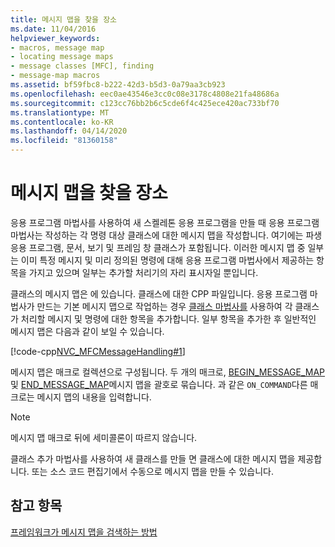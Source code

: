 ```yaml
---
title: 메시지 맵을 찾을 장소
ms.date: 11/04/2016
helpviewer_keywords:
- macros, message map
- locating message maps
- message classes [MFC], finding
- message-map macros
ms.assetid: bf59fbc8-b222-42d3-b5d3-0a79aa3cb923
ms.openlocfilehash: eec0ae43546e3cc0c08e3178c4808e21fa48686a
ms.sourcegitcommit: c123cc76bb2b6c5cde6f4c425ece420ac733bf70
ms.translationtype: MT
ms.contentlocale: ko-KR
ms.lasthandoff: 04/14/2020
ms.locfileid: "81360158"
---
```

# <a name="where-to-find-message-maps"></a>메시지 맵을 찾을 장소

응용 프로그램 마법사를 사용하여 새 스켈레톤 응용 프로그램을 만들 때 응용 프로그램 마법사는 작성하는 각 명령 대상 클래스에 대한 메시지 맵을 작성합니다. 여기에는 파생 응용 프로그램, 문서, 보기 및 프레임 창 클래스가 포함됩니다. 이러한 메시지 맵 중 일부는 이미 특정 메시지 및 미리 정의된 명령에 대해 응용 프로그램 마법사에서 제공하는 항목을 가지고 있으며 일부는 추가할 처리기의 자리 표시자일 뿐입니다.

클래스의 메시지 맵은 에 있습니다. 클래스에 대한 CPP 파일입니다. 응용 프로그램 마법사가 만드는 기본 메시지 맵으로 작업하는 경우 [클래스 마법사를](reference/mfc-class-wizard.md) 사용하여 각 클래스가 처리할 메시지 및 명령에 대한 항목을 추가합니다. 일부 항목을 추가한 후 일반적인 메시지 맵은 다음과 같이 보일 수 있습니다.

[!code-cpp[NVC_MFCMessageHandling#1](../mfc/codesnippet/cpp/where-to-find-message-maps_1.cpp)]

메시지 맵은 매크로 컬렉션으로 구성됩니다. 두 개의 매크로, [BEGIN_MESSAGE_MAP](reference/message-map-macros-mfc.md#begin_message_map) 및 [END_MESSAGE_MAP](reference/message-map-macros-mfc.md#end_message_map)메시지 맵을 괄호로 묶습니다. 과 같은 `ON_COMMAND`다른 매크로는 메시지 맵의 내용을 입력합니다.

> [!NOTE]
> 메시지 맵 매크로 뒤에 세미콜론이 따르지 않습니다.

클래스 추가 마법사를 사용하여 새 클래스를 만들 면 클래스에 대한 메시지 맵을 제공합니다. 또는 소스 코드 편집기에서 수동으로 메시지 맵을 만들 수 있습니다.

## <a name="see-also"></a>참고 항목

[프레임워크가 메시지 맵을 검색하는 방법](../mfc/how-the-framework-searches-message-maps.md)
